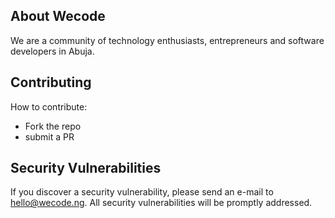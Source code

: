 
## About Wecode

We are a community of technology enthusiasts, entrepreneurs and software developers in Abuja.

## Contributing

How to contribute:

- Fork the repo
- submit a PR

## Security Vulnerabilities

If you discover a security vulnerability, please send an e-mail to hello@wecode.ng. All security vulnerabilities will be promptly addressed.
